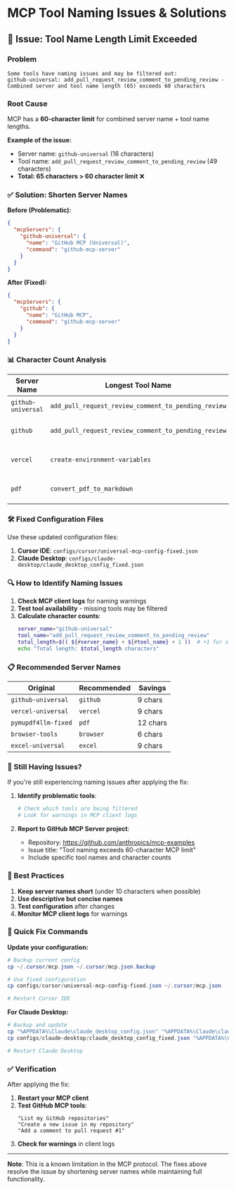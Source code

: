 # MCP Tool Naming Issues & Solutions

## 🚨 **Issue: Tool Name Length Limit Exceeded**

### **Problem**
```
Some tools have naming issues and may be filtered out:
github-universal: add_pull_request_review_comment_to_pending_review - Combined server and tool name length (65) exceeds 60 characters
```

### **Root Cause**
MCP has a **60-character limit** for combined server name + tool name lengths.

**Example of the issue:**
- Server name: `github-universal` (16 characters)
- Tool name: `add_pull_request_review_comment_to_pending_review` (49 characters)
- **Total: 65 characters > 60 character limit** ❌

### **✅ Solution: Shorten Server Names**

**Before (Problematic):**
```json
{
  "mcpServers": {
    "github-universal": {
      "name": "GitHub MCP (Universal)",
      "command": "github-mcp-server"
    }
  }
}
```

**After (Fixed):**
```json
{
  "mcpServers": {
    "github": {
      "name": "GitHub MCP",
      "command": "github-mcp-server"
    }
  }
}
```

### **📊 Character Count Analysis**

| Server Name | Longest Tool Name | Total Length | Status |
|-------------|------------------|--------------|--------|
| `github-universal` | `add_pull_request_review_comment_to_pending_review` | 65 chars | ❌ Too long |
| `github` | `add_pull_request_review_comment_to_pending_review` | 56 chars | ✅ Within limit |
| `vercel` | `create-environment-variables` | 35 chars | ✅ Within limit |
| `pdf` | `convert_pdf_to_markdown` | 26 chars | ✅ Within limit |

### **🛠️ Fixed Configuration Files**

Use these updated configuration files:

1. **Cursor IDE**: `configs/cursor/universal-mcp-config-fixed.json`
2. **Claude Desktop**: `configs/claude-desktop/claude_desktop_config_fixed.json`

### **🔍 How to Identify Naming Issues**

1. **Check MCP client logs** for naming warnings
2. **Test tool availability** - missing tools may be filtered
3. **Calculate character counts**:
   ```bash
   server_name="github-universal"
   tool_name="add_pull_request_review_comment_to_pending_review"
   total_length=$(( ${#server_name} + ${#tool_name} + 1 ))  # +1 for separator
   echo "Total length: $total_length characters"
   ```

### **📋 Recommended Server Names**

| Original | Recommended | Savings |
|----------|-------------|----------|
| `github-universal` | `github` | 9 chars |
| `vercel-universal` | `vercel` | 9 chars |
| `pymupdf4llm-fixed` | `pdf` | 12 chars |
| `browser-tools` | `browser` | 6 chars |
| `excel-universal` | `excel` | 9 chars |

### **🐛 Still Having Issues?**

If you're still experiencing naming issues after applying the fix:

1. **Identify problematic tools**:
   ```bash
   # Check which tools are being filtered
   # Look for warnings in MCP client logs
   ```

2. **Report to GitHub MCP Server project**:
   - Repository: https://github.com/anthropics/mcp-examples
   - Issue title: "Tool naming exceeds 60-character MCP limit"
   - Include specific tool names and character counts

### **🎯 Best Practices**

1. **Keep server names short** (under 10 characters when possible)
2. **Use descriptive but concise names**
3. **Test configuration** after changes
4. **Monitor MCP client logs** for warnings

### **🔧 Quick Fix Commands**

**Update your configuration:**
```powershell
# Backup current config
cp ~/.cursor/mcp.json ~/.cursor/mcp.json.backup

# Use fixed configuration
cp configs/cursor/universal-mcp-config-fixed.json ~/.cursor/mcp.json

# Restart Cursor IDE
```

**For Claude Desktop:**
```powershell
# Backup and update
cp "%APPDATA%\Claude\claude_desktop_config.json" "%APPDATA%\Claude\claude_desktop_config.json.backup"
cp configs/claude-desktop/claude_desktop_config_fixed.json "%APPDATA%\Claude\claude_desktop_config.json"

# Restart Claude Desktop
```

### **✅ Verification**

After applying the fix:
1. **Restart your MCP client**
2. **Test GitHub MCP tools**:
   ```
   "List my GitHub repositories"
   "Create a new issue in my repository"
   "Add a comment to pull request #1"
   ```
3. **Check for warnings** in client logs

---

**Note**: This is a known limitation in the MCP protocol. The fixes above resolve the issue by shortening server names while maintaining full functionality.
